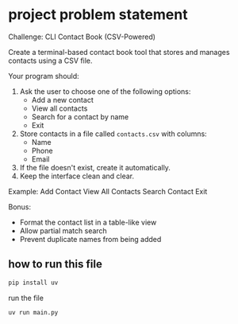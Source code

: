 # project problem statement

Challenge: CLI Contact Book (CSV-Powered)

Create a terminal-based contact book tool that stores and manages contacts using a CSV file.

Your program should:

1. Ask the user to choose one of the following options:
   - Add a new contact
   - View all contacts
   - Search for a contact by name
   - Exit
2. Store contacts in a file called `contacts.csv` with columns:
   - Name
   - Phone
   - Email
3. If the file doesn't exist, create it automatically.
4. Keep the interface clean and clear.

Example:
Add Contact
View All Contacts
Search Contact
Exit

Bonus:

- Format the contact list in a table-like view
- Allow partial match search
- Prevent duplicate names from being added

## how to run this file

```bash
pip install uv
```

run the file

```bash
uv run main.py
```
